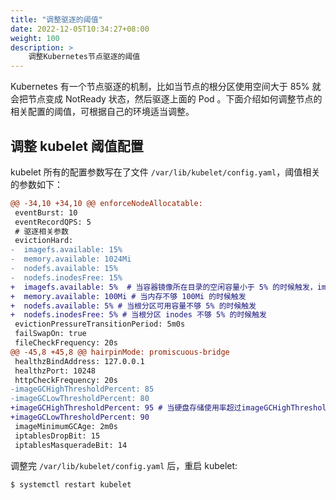 ```yaml
---
title: "调整驱逐的阈值"
date: 2022-12-05T10:34:27+08:00
weight: 100
description: >
    调整Kubernetes节点驱逐的阈值
---
```


Kubernetes 有一个节点驱逐的机制，比如当节点的根分区使用空间大于 85% 就会把节点变成 NotReady 状态，然后驱逐上面的 Pod 。下面介绍如何调整节点的相关配置的阈值，可根据自己的环境适当调整。

## 调整 kubelet 阈值配置

kubelet 所有的配置参数写在了文件 `/var/lib/kubelet/config.yaml`，阈值相关的参数如下：

```diff
@@ -34,10 +34,10 @@ enforceNodeAllocatable:
 eventBurst: 10
 eventRecordQPS: 5
 # 驱逐相关参数
 evictionHard:
-  imagefs.available: 15%
-  memory.available: 1024Mi
-  nodefs.available: 15%
-  nodefs.inodesFree: 15%
+  imagefs.available: 5%  # 当容器镜像所在目录的空闲容量小于 5% 的时候触发，imagefs 为 docker 所在目录，配置为 `/opt/docker`
+  memory.available: 100Mi # 当内存不够 100Mi 的时候触发
+  nodefs.available: 5% # 当根分区可用容量不够 5% 的时候触发
+  nodefs.inodesFree: 5% # 当根分区 inodes 不够 5% 的时候触发
 evictionPressureTransitionPeriod: 5m0s
 failSwapOn: true
 fileCheckFrequency: 20s
@@ -45,8 +45,8 @@ hairpinMode: promiscuous-bridge
 healthzBindAddress: 127.0.0.1
 healthzPort: 10248
 httpCheckFrequency: 20s
-imageGCHighThresholdPercent: 85
-imageGCLowThresholdPercent: 80
+imageGCHighThresholdPercent: 95 # 当硬盘存储使用率超过imageGCHighThresholdPercent时，会触发Image GC，直到硬盘存储使用率低于imageGCLowThresholdPercent
+imageGCLowThresholdPercent: 90
 imageMinimumGCAge: 2m0s
 iptablesDropBit: 15
 iptablesMasqueradeBit: 14
```

调整完 `/var/lib/kubelet/config.yaml` 后，重启 kubelet:

```bash
$ systemctl restart kubelet
```
